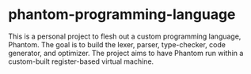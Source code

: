 # phantom-programming-language
This is a personal project to flesh out a custom programming language, Phantom. The goal is to build the lexer, parser, type-checker, code generator, and optimizer. The project aims to have Phantom run within a custom-built register-based virtual machine.

